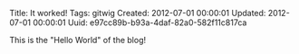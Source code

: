 Title:    It worked!
Tags:     gitwig
Created:  2012-07-01 00:00:01
Updated:  2012-07-01 00:00:01
Uuid:     e97cc89b-b93a-4daf-82a0-582f11c817ca

This is the "Hello World" of the blog!